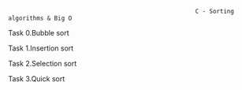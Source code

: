                                                          C - Sorting algorithms & Big O

Task 0.Bubble sort

Task 1.Insertion sort

Task 2.Selection sort

Task 3.Quick sort



